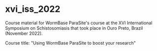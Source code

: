 # xvi_iss_2022
Course material for WormBase ParaSite's course at the XVI International Symposium on Schistosomiasis that took place in Ouro Preto, Brazil (November 2022).

Course title:  "Using WormBase ParaSite to boost your research"
